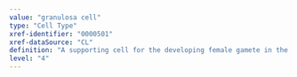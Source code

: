 ```yaml
---
value: "granulosa cell"
type: "Cell Type"
xref-identifier: "0000501"
xref-dataSource: "CL"
definition: "A supporting cell for the developing female gamete in the ovary of mammals. They develop from the coelomic epithelial cells of the gonadal ridge. Granulosa cells form a single layer around the mammalian oocyte in the primordial ovarian follicle and advance to form a multilayered cumulus oophorus surrounding the ovum in the Graafian follicle. The major functions of granulosa cells include the production of steroids and LH receptors."
level: "4"
---
```

